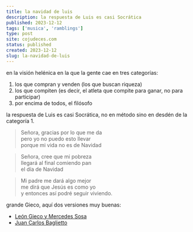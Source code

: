 ```yaml
---
title: la navidad de luis
description: la respuesta de Luis es casi Socrática
published: 2023-12-12
tags: ['musica', 'ramblings']
type: post
site: cojudeces.com
status: published
created: 2023-12-12
slug: la-navidad-de-luis
---
```


en la visión helénica en la que la gente cae en tres categorías:

1. los que compran y venden (los que buscan riqueza)
2. los que compiten (es decir, el atleta que compite para ganar, no para participar)
3. por encima de todos, el filósofo

la respuesta de Luis es casi Socrática, no en método sino en desdén de la categoría 1.

> Señora, gracias por lo que me da \
> pero yo no puedo esto llevar \
> porque mi vida no es de Navidad

> Señora, cree que mi pobreza \
> llegará al final comiendo pan \
> el día de Navidad

> Mi padre me dará algo mejor \
> me dirá que Jesús es como yo \
> y entonces así podré seguir viviendo.

grande Gieco, aquí dos versiones muy buenas:

- [León Gieco y Mercedes Sosa](https://youtu.be/hNygMUZdmpk?si=yZNr5EkuYuYZrSuf)
- [Juan Carlos Baglietto](https://youtu.be/xMdA2bryOAs?si=ULt23EGZ8iV_zp7a)
